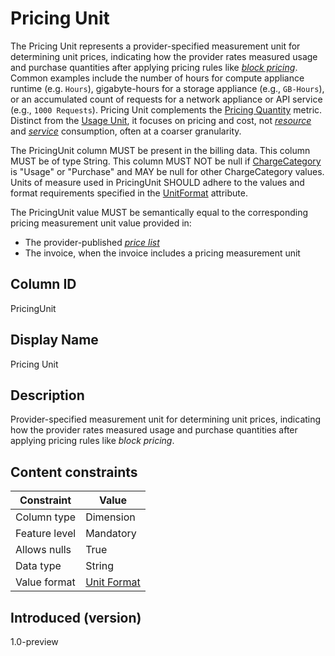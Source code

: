 # Pricing Unit

The Pricing Unit represents a provider-specified measurement unit for determining unit prices, indicating how the provider rates measured usage and purchase quantities after applying pricing rules like [*block pricing*](#glossary:block-pricing). Common examples include the number of hours for compute appliance runtime (e.g. `Hours`), gigabyte-hours for a storage appliance (e.g., `GB-Hours`), or an accumulated count of requests for a network appliance or API service (e.g., `1000 Requests`). Pricing Unit complements the [Pricing Quantity](#pricingquantity) metric. Distinct from the [Usage Unit](#usageunit), it focuses on pricing and cost, not [*resource*](#glossary:resource) and [*service*](#glossary:service) consumption, often at a coarser granularity.

The PricingUnit column MUST be present in the billing data. This column MUST be of type String. This column MUST NOT be null if [ChargeCategory](#chargecategory) is "Usage" or "Purchase" and MAY be null for other ChargeCategory values. Units of measure used in PricingUnit SHOULD adhere to the values and format requirements specified in the [UnitFormat](#unitformat) attribute.

The PricingUnit value MUST be semantically equal to the corresponding pricing measurement unit value provided in:

* The provider-published [*price list*](#glossary:price-list)
* The invoice, when the invoice includes a pricing measurement unit

## Column ID

PricingUnit

## Display Name

Pricing Unit

## Description

Provider-specified measurement unit for determining unit prices, indicating how the provider rates measured usage and purchase quantities after applying pricing rules like *block pricing*.

## Content constraints

| Constraint      | Value                   |
|-----------------|-------------------------|
| Column type     | Dimension               |
| Feature level   | Mandatory               |
| Allows nulls    | True                    |
| Data type       | String                  |
| Value format    | [Unit Format](#unitformat) |

## Introduced (version)

1.0-preview
